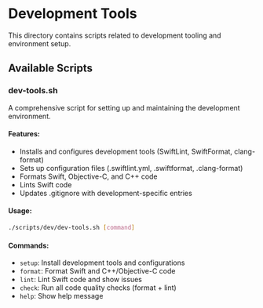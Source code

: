 # Development Tools

This directory contains scripts related to development tooling and environment setup.

## Available Scripts

### dev-tools.sh

A comprehensive script for setting up and maintaining the development environment.

#### Features:
- Installs and configures development tools (SwiftLint, SwiftFormat, clang-format)
- Sets up configuration files (.swiftlint.yml, .swiftformat, .clang-format)
- Formats Swift, Objective-C, and C++ code
- Lints Swift code
- Updates .gitignore with development-specific entries

#### Usage:
```bash
./scripts/dev/dev-tools.sh [command]
```

#### Commands:
- `setup`: Install development tools and configurations
- `format`: Format Swift and C++/Objective-C code
- `lint`: Lint Swift code and show issues
- `check`: Run all code quality checks (format + lint)
- `help`: Show help message
